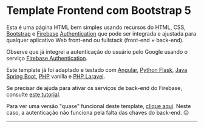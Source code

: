# Template Frontend com Bootstrap 5

Esta é uma página HTML bem simples usando recursos do HTML, CSS, [Bootstrap](https://getbootstrap.com/) e [Firebase](https://firebase.com) [Authentication](https://firebase.google.com/docs/auth?hl=pt-br) que pode ser integrada e ajustada para qualquer aplicativo Web front-end ou fullstack (front-end + back-end).

Observe que já integrei a autenticação do usuário pelo Google usando o serviço [Firebase Authentication](https://firebase.google.com/docs/auth?hl=pt-br).

Este template já foi adaptado e testado com [Angular](https://angular.dev/), [Python Flask](https://flask.palletsprojects.com/), [Java Spring Boot](https://spring.io/projects/spring-boot), [PHP](https://www.php.net/) vanilla e [PHP Laravel](https://laravel.com/).

Se precisar de ajuda para ativar os serviços de back-end do Firebase, consulte [este tutorial](https://gist.lufer.click/artigos/back-end-com-firebase).

Para ver uma versão "quase" funcional deste template, [clique aqui](https://luferat.github.io/bs5_frontend_auth/). Neste caso, a autenticação não funciona pela falta das chaves do back-end. 😉

---
